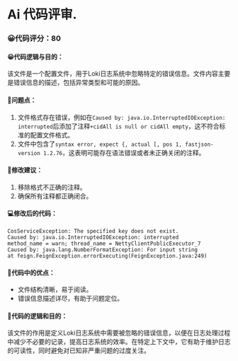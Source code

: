 # Ai 代码评审.
### 😀代码评分：80
#### 😀代码逻辑与目的：
该文件是一个配置文件，用于Loki日志系统中忽略特定的错误信息。文件内容主要是错误信息的描述，包括异常类型和可能的原因。

#### 🤔问题点：
1. 文件格式存在错误，例如在`Caused by: java.io.InterruptedIOException: interrupted`后添加了注释`+cidAll is null or cidAll empty`，这不符合标准的配置文件格式。
2. 文件中包含了`syntax error, expect {, actual [, pos 1, fastjson-version 1.2.76`，这表明可能存在语法错误或者未正确关闭的注释。

#### 🎯修改建议：
1. 移除格式不正确的注释。
2. 确保所有注释都正确闭合。

#### 💻修改后的代码：
```plaintext
CosServiceException: The specified key does not exist.
Caused by: java.io.InterruptedIOException: interrupted
method_name = warn; thread_name = NettyClientPublicExecutor_7
Caused by: java.lang.NumberFormatException: For input string
at feign.FeignException.errorExecuting(FeignException.java:249)
```

#### 🌟代码中的优点：
- 文件结构清晰，易于阅读。
- 错误信息描述详尽，有助于问题定位。

#### 📜代码的逻辑和目的：
该文件的作用是定义Loki日志系统中需要被忽略的错误信息，以便在日志处理过程中减少不必要的记录，提高日志系统的效率。在特定上下文中，它有助于维护日志的可读性，同时避免对已知非严重问题的过度关注。